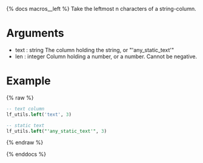 {% docs macros__left %}
Take the leftmost n characters of a string-column.

# Arguments
- text : string
    The column holding the string, or "'any_static_text'"
- len : integer
    Column holding a number, or a number. Cannot be negative.

# Example
{% raw %}
```sql
-- text column
lf_utils.left('text', 3)

-- static text
lf_utils.left("'any_static_text'", 3)
```
{% endraw %}

{% enddocs %}